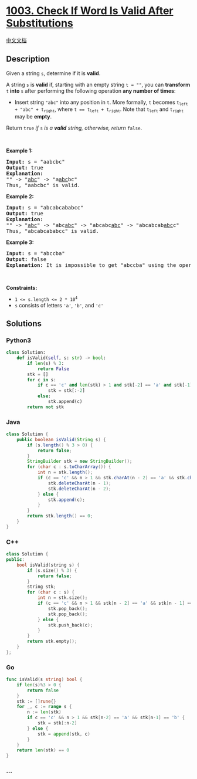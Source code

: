 # [1003. Check If Word Is Valid After Substitutions](https://leetcode.com/problems/check-if-word-is-valid-after-substitutions)

[中文文档](/solution/1000-1099/1003.Check%20If%20Word%20Is%20Valid%20After%20Substitutions/README.md)

## Description

<p>Given a string <code>s</code>, determine if it is <strong>valid</strong>.</p>

<p>A string <code>s</code> is <strong>valid</strong> if, starting with an empty string <code>t = &quot;&quot;</code>, you can <strong>transform </strong><code>t</code><strong> into </strong><code>s</code> after performing the following operation <strong>any number of times</strong>:</p>

<ul>
	<li>Insert string <code>&quot;abc&quot;</code> into any position in <code>t</code>. More formally, <code>t</code> becomes <code>t<sub>left</sub> + &quot;abc&quot; + t<sub>right</sub></code>, where <code>t == t<sub>left</sub> + t<sub>right</sub></code>. Note that <code>t<sub>left</sub></code> and <code>t<sub>right</sub></code> may be <strong>empty</strong>.</li>
</ul>

<p>Return <code>true</code> <em>if </em><code>s</code><em> is a <strong>valid</strong> string, otherwise, return</em> <code>false</code>.</p>

<p>&nbsp;</p>
<p><strong class="example">Example 1:</strong></p>

<pre>
<strong>Input:</strong> s = &quot;aabcbc&quot;
<strong>Output:</strong> true
<strong>Explanation:</strong>
&quot;&quot; -&gt; &quot;<u>abc</u>&quot; -&gt; &quot;a<u>abc</u>bc&quot;
Thus, &quot;aabcbc&quot; is valid.</pre>

<p><strong class="example">Example 2:</strong></p>

<pre>
<strong>Input:</strong> s = &quot;abcabcababcc&quot;
<strong>Output:</strong> true
<strong>Explanation:</strong>
&quot;&quot; -&gt; &quot;<u>abc</u>&quot; -&gt; &quot;abc<u>abc</u>&quot; -&gt; &quot;abcabc<u>abc</u>&quot; -&gt; &quot;abcabcab<u>abc</u>c&quot;
Thus, &quot;abcabcababcc&quot; is valid.
</pre>

<p><strong class="example">Example 3:</strong></p>

<pre>
<strong>Input:</strong> s = &quot;abccba&quot;
<strong>Output:</strong> false
<strong>Explanation:</strong> It is impossible to get &quot;abccba&quot; using the operation.
</pre>

<p>&nbsp;</p>
<p><strong>Constraints:</strong></p>

<ul>
	<li><code>1 &lt;= s.length &lt;= 2 * 10<sup>4</sup></code></li>
	<li><code>s</code> consists of letters <code>&#39;a&#39;</code>, <code>&#39;b&#39;</code>, and <code>&#39;c&#39;</code></li>
</ul>

## Solutions

<!-- tabs:start -->

### **Python3**

```python
class Solution:
    def isValid(self, s: str) -> bool:
        if len(s) % 3:
            return False
        stk = []
        for c in s:
            if c == 'c' and len(stk) > 1 and stk[-2] == 'a' and stk[-1] == 'b':
                stk = stk[:-2]
            else:
                stk.append(c)
        return not stk
```

### **Java**

```java
class Solution {
    public boolean isValid(String s) {
        if (s.length() % 3 > 0) {
            return false;
        }
        StringBuilder stk = new StringBuilder();
        for (char c : s.toCharArray()) {
            int n = stk.length();
            if (c == 'c' && n > 1 && stk.charAt(n - 2) == 'a' && stk.charAt(n - 1) == 'b') {
                stk.deleteCharAt(n - 1);
                stk.deleteCharAt(n - 2);
            } else {
                stk.append(c);
            }
        }
        return stk.length() == 0;
    }
}
```

### **C++**

```cpp
class Solution {
public:
    bool isValid(string s) {
        if (s.size() % 3) {
            return false;
        }
        string stk;
        for (char c : s) {
            int n = stk.size();
            if (c == 'c' && n > 1 && stk[n - 2] == 'a' && stk[n - 1] == 'b') {
                stk.pop_back();
                stk.pop_back();
            } else {
                stk.push_back(c);
            }
        }
        return stk.empty();
    }
};
```

### **Go**

```go
func isValid(s string) bool {
	if len(s)%3 > 0 {
		return false
	}
	stk := []rune{}
	for _, c := range s {
		n := len(stk)
		if c == 'c' && n > 1 && stk[n-2] == 'a' && stk[n-1] == 'b' {
			stk = stk[:n-2]
		} else {
			stk = append(stk, c)
		}
	}
	return len(stk) == 0
}
```

### **...**

```

```

<!-- tabs:end -->
